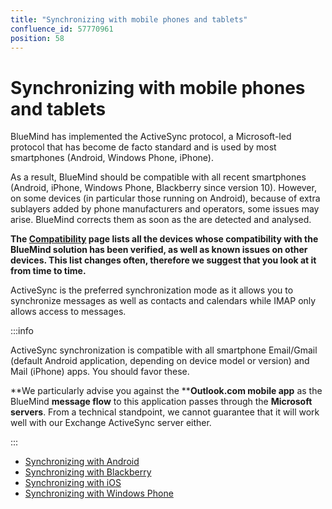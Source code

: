 ```yaml
---
title: "Synchronizing with mobile phones and tablets"
confluence_id: 57770961
position: 58
---
```

# Synchronizing with mobile phones and tablets


BlueMind has implemented the ActiveSync protocol, a Microsoft-led protocol that has become de facto standard and is used by most smartphones (Android, Windows Phone, iPhone).

As a result, BlueMind should be compatible with all recent smartphones (Android, iPhone, Windows Phone, Blackberry since version 10). However, on some devices (in particular those running on Android), because of extra sublayers added by phone manufacturers and operators, some issues may arise. BlueMind corrects them as soon as the are detected and analysed.

**The [Compatibility](https://forge.blue-mind.net/confluence/display/DA/.Compatibilite+vBM-3) page lists all the devices whose compatibility with the BlueMind solution has been verified, as well as known issues on other devices. This list changes often, therefore we suggest that you look at it from time to time.**

ActiveSync is the preferred synchronization mode as it allows you to synchronize messages as well as contacts and calendars while IMAP only allows access to messages.


:::info

ActiveSync synchronization is compatible with all smartphone Email/Gmail (default Android application, depending on device model or version) and Mail (iPhone) apps. You should favor these.

**We particularly advise you against the ****Outlook.com mobile app** as the BlueMind **message flow** to this application passes through the **Microsoft servers**. From a technical standpoint, we cannot guarantee that it will work well with our Exchange ActiveSync server either.

:::


- [Synchronizing with Android](/old/Guide_de_l_utilisateur/Configuration_des_périphériques_mobiles/Synchronisation_avec_Android/)
- [Synchronizing with Blackberry](/old/Guide_de_l_utilisateur/Configuration_des_périphériques_mobiles/Synchronisation_avec_Blackberry/)
- [Synchronizing with iOS](/old/Guide_de_l_utilisateur/Configuration_des_périphériques_mobiles/Synchronisation_avec_iOS/)
- [Synchronizing with Windows Phone](/old/Guide_de_l_utilisateur/Configuration_des_périphériques_mobiles/Synchronisation_avec_Windows_Phone/)


